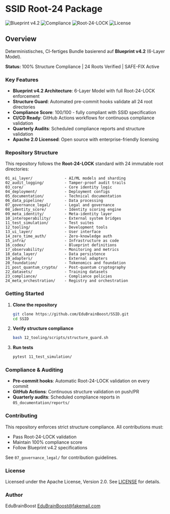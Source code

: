 # SSID Root-24 Package

![Blueprint v4.2](https://img.shields.io/badge/Blueprint-v4.2-brightgreen)
![Compliance](https://img.shields.io/badge/Compliance-100%25-success)
![Root-24-LOCK](https://img.shields.io/badge/Root--24--LOCK-Active-blue)
![License](https://img.shields.io/badge/License-Apache%202.0-orange)

## Overview

Deterministisches, CI-fertiges Bundle basierend auf **Blueprint v4.2** (6-Layer Model).

**Status:** 100% Structure Compliance | 24 Roots Verified | SAFE-FIX Active

### Key Features

- **Blueprint v4.2 Architecture**: 6-Layer Model with full Root-24-LOCK enforcement
- **Structure Guard**: Automated pre-commit hooks validate all 24 root directories
- **Compliance Score**: 100/100 - fully compliant with SSID specification
- **CI/CD Ready**: GitHub Actions workflows for continuous compliance validation
- **Quarterly Audits**: Scheduled compliance reports and structure validation
- **Apache 2.0 Licensed**: Open source with enterprise-friendly licensing

### Repository Structure

This repository follows the **Root-24-LOCK** standard with 24 immutable root directories:

```
01_ai_layer/              - AI/ML models and sharding
02_audit_logging/         - Tamper-proof audit trails
03_core/                  - Core identity logic
04_deployment/            - Deployment configs
05_documentation/         - Technical documentation
06_data_pipeline/         - Data processing
07_governance_legal/      - Legal and governance
08_identity_score/        - Identity scoring engine
09_meta_identity/         - Meta-identity layer
10_interoperability/      - External system bridges
11_test_simulation/       - Test suites
12_tooling/               - Development tools
13_ui_layer/              - User interface
14_zero_time_auth/        - Zero-knowledge auth
15_infra/                 - Infrastructure as code
16_codex/                 - Blueprint definitions
17_observability/         - Monitoring and metrics
18_data_layer/            - Data persistence
19_adapters/              - External adapters
20_foundation/            - Tokenomics and foundation
21_post_quantum_crypto/   - Post-quantum cryptography
22_datasets/              - Training datasets
23_compliance/            - Compliance policies
24_meta_orchestration/    - Registry and orchestration
```

### Getting Started

1. **Clone the repository**
   ```bash
   git clone https://github.com/EduBrainBoost/SSID.git
   cd SSID
   ```

2. **Verify structure compliance**
   ```bash
   bash 12_tooling/scripts/structure_guard.sh
   ```

3. **Run tests**
   ```bash
   pytest 11_test_simulation/
   ```

### Compliance & Auditing

- **Pre-commit hooks**: Automatic Root-24-LOCK validation on every commit
- **GitHub Actions**: Continuous structure validation on push/PR
- **Quarterly audits**: Scheduled compliance reports in `05_documentation/reports/`

### Contributing

This repository enforces strict structure compliance. All contributions must:
- Pass Root-24-LOCK validation
- Maintain 100% compliance score
- Follow Blueprint v4.2 specifications

See `07_governance_legal/` for contribution guidelines.

### License

Licensed under the Apache License, Version 2.0. See [LICENSE](LICENSE) for details.

### Author

EduBrainBoost <EduBrainBoost@fakemail.com>
